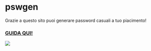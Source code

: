 # pswgen
Grazie a questo sito puoi generare password casuali a tuo piacimento!

### [GUIDA QUI!](https://ethicalhacking.freeflarum.com/d/1130-generatore-di-password-in-javascript)

![](https://i.ibb.co/NNbnVK8/image.png)
